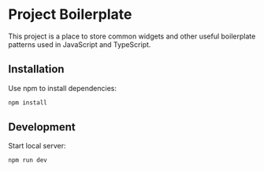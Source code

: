 # Project Boilerplate

This project is a place to store common widgets and other useful boilerplate patterns used in JavaScript and TypeScript.

## Installation

Use npm to install dependencies:

```sh
npm install
```

## Development

Start local server:

```sh
npm run dev
```
